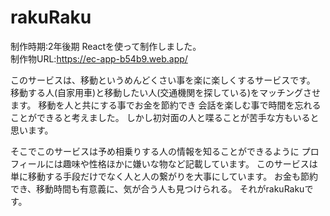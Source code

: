 # rakuRaku
制作時期:2年後期 Reactを使って制作しました。  
制作物URL:https://ec-app-b54b9.web.app/  
  
このサービスは、移動というめんどくさい事を楽に楽しくするサービスです。
移動する人(自家用車)と移動したい人(交通機関を探している)をマッチングさせます。
移動を人と共にする事でお金を節約でき
会話を楽しむ事で時間を忘れることができると考えました。
しかし初対面の人と喋ることが苦手な方もいると思います。

そこでこのサービスは予め相乗りする人の情報を知ることができるように
プロフィールには趣味や性格ほかに嫌いな物など記載しています。
このサービスは単に移動する手段だけでなく人と人の繋がりを大事にしています。
お金も節約でき、移動時間も有意義に、気が合う人も見つけられる。
それがrakuRakuです。
